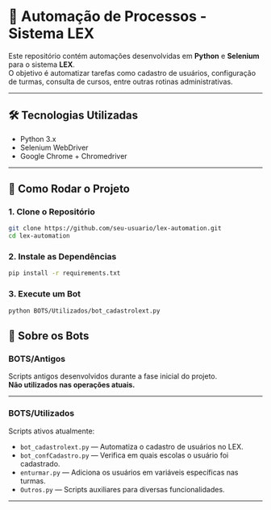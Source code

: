 
# 🧩 Automação de Processos - Sistema LEX

Este repositório contém automações desenvolvidas em **Python** e **Selenium** para o sistema **LEX**.  
O objetivo é automatizar tarefas como cadastro de usuários, configuração de turmas, consulta de cursos, entre outras rotinas administrativas.

---

## 🛠 Tecnologias Utilizadas

- Python 3.x
- Selenium WebDriver
- Google Chrome + Chromedriver

---

## 🚀 Como Rodar o Projeto

### 1. Clone o Repositório

```bash
git clone https://github.com/seu-usuario/lex-automation.git
cd lex-automation
```

### 2. Instale as Dependências

```bash
pip install -r requirements.txt
```

### 3. Execute um Bot

```bash
python BOTS/Utilizados/bot_cadastrolext.py
```

## 🤖 Sobre os Bots

### BOTS/Antigos

Scripts antigos desenvolvidos durante a fase inicial do projeto.  
**Não utilizados nas operações atuais.**

---

### BOTS/Utilizados

Scripts ativos atualmente:

- `bot_cadastrolext.py` — Automatiza o cadastro de usuários no LEX.
- `bot_confCadastro.py` — Verifica em quais escolas o usuário foi cadastrado.
- `enturmar.py` — Adiciona os usuários em variáveis específicas nas turmas.
- `Outros.py` — Scripts auxiliares para diversas funcionalidades.

---
